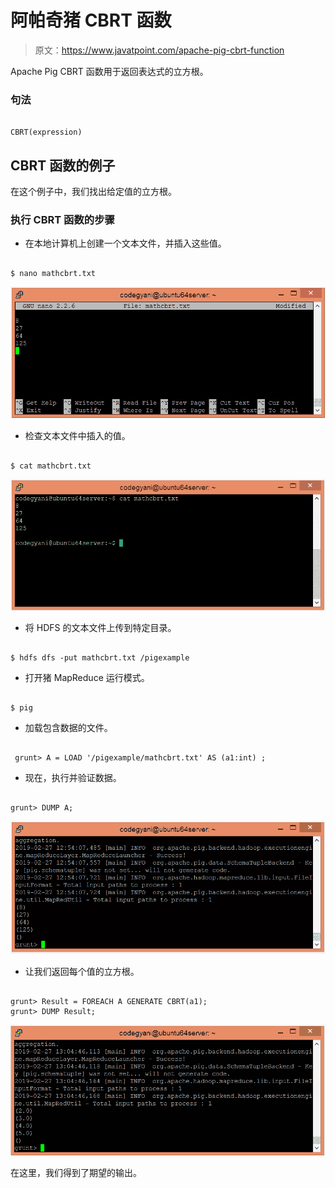 # 阿帕奇猪 CBRT 函数

> 原文：<https://www.javatpoint.com/apache-pig-cbrt-function>

Apache Pig CBRT 函数用于返回表达式的立方根。

### 句法

```

CBRT(expression)

```

## CBRT 函数的例子

在这个例子中，我们找出给定值的立方根。

### 执行 CBRT 函数的步骤

*   在本地计算机上创建一个文本文件，并插入这些值。

```

$ nano mathcbrt.txt

```

![Apache Pig CBRT Function](img/e759f2d8ff993c45b57c83859c87b7f7.png)

*   检查文本文件中插入的值。

```

$ cat mathcbrt.txt

```

![Apache Pig CBRT Function](img/6ececabf95f43845c640377133ff9e5e.png)

*   将 HDFS 的文本文件上传到特定目录。

```

$ hdfs dfs -put mathcbrt.txt /pigexample

```

*   打开猪 MapReduce 运行模式。

```

$ pig

```

*   加载包含数据的文件。

```

 grunt> A = LOAD '/pigexample/mathcbrt.txt' AS (a1:int) ;

```

*   现在，执行并验证数据。

```

grunt> DUMP A;

```

![Apache Pig CBRT Function](img/e2feb105f36e03ee62a9ddb4f2c48185.png)

*   让我们返回每个值的立方根。

```

grunt> Result = FOREACH A GENERATE CBRT(a1);
grunt> DUMP Result;

```

![Apache Pig CBRT Function](img/57b35b7c0557833cc5187aaafffcbf42.png)

在这里，我们得到了期望的输出。